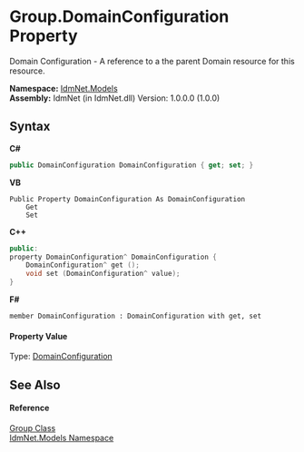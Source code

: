 # Group.DomainConfiguration Property 
 

Domain Configuration - A reference to a the parent Domain resource for this resource.

**Namespace:**&nbsp;<a href="N_IdmNet_Models">IdmNet.Models</a><br />**Assembly:**&nbsp;IdmNet (in IdmNet.dll) Version: 1.0.0.0 (1.0.0)

## Syntax

**C#**<br />
``` C#
public DomainConfiguration DomainConfiguration { get; set; }
```

**VB**<br />
``` VB
Public Property DomainConfiguration As DomainConfiguration
	Get
	Set
```

**C++**<br />
``` C++
public:
property DomainConfiguration^ DomainConfiguration {
	DomainConfiguration^ get ();
	void set (DomainConfiguration^ value);
}
```

**F#**<br />
``` F#
member DomainConfiguration : DomainConfiguration with get, set

```


#### Property Value
Type: <a href="T_IdmNet_Models_DomainConfiguration">DomainConfiguration</a>

## See Also


#### Reference
<a href="T_IdmNet_Models_Group">Group Class</a><br /><a href="N_IdmNet_Models">IdmNet.Models Namespace</a><br />